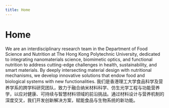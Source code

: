```yaml
---
title: Home
---
```


# <i class="fas fa-flask"></i>Home


We are an interdisciplinary research team in the Department of Food Science and Nutrition at The Hong Kong Polytechnic University, dedicated to integrating nanomaterials science, biomimetic optics, and functional nutrition to address cutting-edge challenges in health, sustainability, and smart materials. By deeply intersecting material design with nutritional mechanisms, we develop innovative solutions that endow food and biological systems with new functionalities.
我们是香港理工大学食品科学及营养学系的跨学科研究团队，致力于融合纳米材料科学、仿生光学工程与功能营养学，以应对健康、可持续与智慧材料领域的前沿挑战。通过材料设计与营养机制的深度交叉，我们开发创新解决方案，赋能食品与生物系统的新功能。
